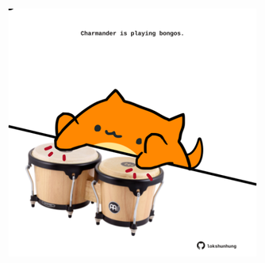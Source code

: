 <!-- built at 15/09/2024, 22:00:50 UTC -->
<p align="center">
  <img width="500" height="500" src="./ReadmeImage.svg">
</p>
